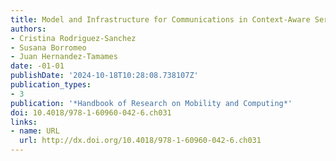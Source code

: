 ```yaml
---
title: Model and Infrastructure for Communications in Context-Aware Services
authors:
- Cristina Rodriguez-Sanchez
- Susana Borromeo
- Juan Hernandez-Tamames
date: -01-01
publishDate: '2024-10-18T10:28:08.738107Z'
publication_types:
- 3
publication: '*Handbook of Research on Mobility and Computing*'
doi: 10.4018/978-1-60960-042-6.ch031
links:
- name: URL
  url: http://dx.doi.org/10.4018/978-1-60960-042-6.ch031
---
```

